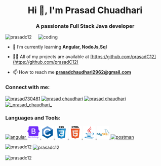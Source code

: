 <h1 align="center">Hi 👋, I'm Prasad Chuadhari</h1>
<h3 align="center">A passionate Full Stack Java developer</h3>
<img align="right" alt="coding" width="400" src="https://1.bp.blogspot.com/-FXZ6p15bHjA/W7IVy1HUu0I/AAAAAAAAO3o/7XeE_5PecD475NIH6IahEF_8v9JC9hrOgCLcBGAs/s1600/01.gif"

<p align="left"> <img src="https://komarev.com/ghpvc/?username=prasadc12&label=Profile%20views&color=0e75b6&style=flat" alt="prasadc12" /> </p>

- 🌱 I’m currently learning **Angular, NodeJs,Sql**

- 👨‍💻 All of my projects are available at [https://github.com/prasadC12](https://github.com/prasadC12)

- 📫 How to reach me **prasadchaudhari2962@gmail.com**

<h3 align="left">Connect with me:</h3>
<p align="left">
<a href="https://twitter.com/prasad730481" target="blank"><img align="center" src="https://raw.githubusercontent.com/rahuldkjain/github-profile-readme-generator/master/src/images/icons/Social/twitter.svg" alt="prasad730481" height="30" width="40" /></a>
<a href="https://linkedin.com/in/prasad chaudhari" target="blank"><img align="center" src="https://raw.githubusercontent.com/rahuldkjain/github-profile-readme-generator/master/src/images/icons/Social/linked-in-alt.svg" alt="prasad chaudhari" height="30" width="40" /></a>
<a href="https://fb.com/prasad chaudhari" target="blank"><img align="center" src="https://raw.githubusercontent.com/rahuldkjain/github-profile-readme-generator/master/src/images/icons/Social/facebook.svg" alt="prasad chaudhari" height="30" width="40" /></a>
<a href="https://instagram.com/_prasad_chaudhari_" target="blank"><img align="center" src="https://raw.githubusercontent.com/rahuldkjain/github-profile-readme-generator/master/src/images/icons/Social/instagram.svg" alt="_prasad_chaudhari_" height="30" width="40" /></a>
</p>

<h3 align="left">Languages and Tools:</h3>
<p align="left"> <a href="https://angular.io" target="blank" rel="noreferrer"> <img src="https://angular.io/assets/images/logos/angular/angular.svg" alt="angular" width="40" height="40"/> </a> <a href="https://getbootstrap.com" target="blank" rel="noreferrer"> <img src="https://raw.githubusercontent.com/devicons/devicon/master/icons/bootstrap/bootstrap-plain-wordmark.svg" alt="bootstrap" width="40" height="40"/> </a> <a href="https://www.cprogramming.com/" target="blank" rel="noreferrer"> <img src="https://raw.githubusercontent.com/devicons/devicon/master/icons/c/c-original.svg" alt="c" width="40" height="40"/> </a> <a href="https://www.w3schools.com/css/" target="_blank" rel="noreferrer"> <img src="https://raw.githubusercontent.com/devicons/devicon/master/icons/css3/css3-original-wordmark.svg" alt="css3" width="40" height="40"/> </a> <a href="https://www.w3.org/html/" target="_blank" rel="noreferrer"> <img src="https://raw.githubusercontent.com/devicons/devicon/master/icons/html5/html5-original-wordmark.svg" alt="html5" width="40" height="40"/> </a> <a href="https://www.java.com" target="_blank" rel="noreferrer"> <img src="https://raw.githubusercontent.com/devicons/devicon/master/icons/java/java-original.svg" alt="java" width="40" height="40"/> </a> <a href="https://www.mysql.com/" target="_blank" rel="noreferrer"> <img src="https://raw.githubusercontent.com/devicons/devicon/master/icons/mysql/mysql-original-wordmark.svg" alt="mysql" width="40" height="40"/> </a> <a href="https://postman.com" target="_blank" rel="noreferrer"> <img src="https://www.vectorlogo.zone/logos/getpostman/getpostman-icon.svg" alt="postman" width="40" height="40"/> </a> </p>

<p><img align="left" src="https://github-readme-stats.vercel.app/api/top-langs?username=prasadc12&show_icons=true&locale=en&layout=compact" alt="prasadc12" /></p>

<p>&nbsp;<img align="center" src="https://github-readme-stats.vercel.app/api?username=prasadc12&show_icons=true&locale=en" alt="prasadc12" /></p>

<p><img align="center" src="https://github-readme-streak-stats.herokuapp.com/?user=prasadc12&" alt="prasadc12" /></p>

